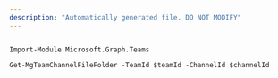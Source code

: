 ```yaml
---
description: "Automatically generated file. DO NOT MODIFY"
---
```


```powershellv1

Import-Module Microsoft.Graph.Teams

Get-MgTeamChannelFileFolder -TeamId $teamId -ChannelId $channelId

```